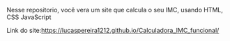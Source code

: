 Nesse repositorio, você vera um site que calcula o seu IMC, usando HTML, CSS JavaScript

Link do site:https://lucaspereira1212.github.io/Calculadora_IMC_funcional/
